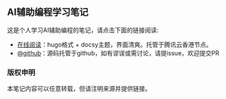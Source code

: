 ## AI辅助编程学习笔记

这是个人学习AI辅助编程的笔记，请点击下面的链接阅读:

- [在线阅读](https://skyao.io/learning-ai-assisted-programming/)：hugo格式 + docsy主题，界面清爽。托管于腾讯云香港节点。
- [@github](https://github.com/skyao/learning-ai-assisted-programming/)：源码托管于github，如有谬误或需讨论，请提issue，欢迎提交PR

### 版权申明

本笔记内容可以任意转载，但请注明来源并提供链接。

